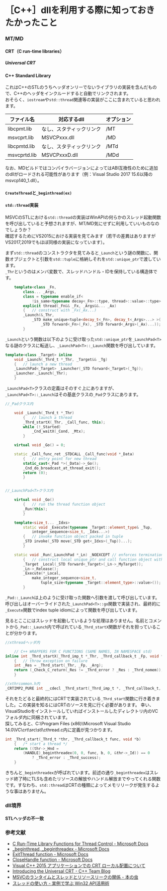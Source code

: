# ［C++］dllを利用する際に知っておきたかったこと

### MT/MD

#### CRT（C run-time libraries）

##### Universal CRT

#### C++ Standard Library

これはC++のSTLのうちヘッダオンリーでないライブラリの実装を含んだもので、C++のヘッダをインクルードすると自動でリンクされます。  
おそらく、`iostream`や`std::thread`関連等の実装がここに含まれていると思われます。

|ファイル名|対応するdll|オプション|
|---|---|---|
|libcpmt.lib|なし、スタティックリンク|/MT|
|msvcprt.lib|MSVCPxxx.dll|/MD|
|libcpmtd.lib|なし、スタティックリンク|/MTd|
|msvcprtd.lib|MSVCPxxxD.dll|/MDd|

なお、MDビルドではコンパイラバージョンによってはABI互換性のために追加のdllがロードされる可能性があります（例：Visual Studio 2017 15.6以降のmsvcp140_1.dll）。

#### `CreateThread`と`_beginthread(ex)`

#### `std::thread`実装

MSVCのSTLにおける`std::thread`の実装はWinAPIの何らかのスレッド起動関数を呼び出していると予想されますが、MT/MD気にせずに利用していいものなのでしょうか？  
確認するためにVS2015における実装を見てみます（若干の差異はありますがVS2017,2019でもほぼ同様の実装になっています）。

まず`std::thread`のコンストラクタを見てみると`_Launch`という謎の関数に、関数オブジェクトと引数を`std::tuple`に格納しそれを`std::unique_ptr`で渡しています。  
`_Thr`というのはメンバ変数で、スレッドハンドル・IDを保持している構造体です。

```cpp
	template<class _Fn,
		class... _Args,
		class = typename enable_if<
			!is_same<typename decay<_Fn>::type, thread>::value>::type>
		explicit thread(_Fn&& _Fx, _Args&&... _Ax)
		{	// construct with _Fx(_Ax...)
		_Launch(&_Thr,
			_STD make_unique<tuple<decay_t<_Fn>, decay_t<_Args>...> >(
				_STD forward<_Fn>(_Fx), _STD forward<_Args>(_Ax)...));
		}
```

`_Launch`という関数は以下のように受け取った`std::unique_ptr`を`_LaunchPad<T>`なる謎のクラスに転送し、`_LaunchPad<T>::_Launch`関数を呼び出しています。

```cpp
template<class _Target> inline
	void _Launch(_Thrd_t *_Thr, _Target&& _Tg)
	{	// launch a new thread
	_LaunchPad<_Target> _Launcher(_STD forward<_Target>(_Tg));
	_Launcher._Launch(_Thr);
	}
```

`_LaunchPad<T>`クラスの定義はそのすぐ上にありますが、`_LaunchPad<T>::_Launch`はその基底クラスの`_Pad`クラスにあります。

```cpp
//_Padクラス内

	void _Launch(_Thrd_t *_Thr)
		{	// launch a thread
		_Thrd_startX(_Thr, _Call_func, this);
		while (!_Started)
			_Cnd_waitX(_Cond, _Mtx);
		}

	virtual void _Go() = 0;

	static _Call_func_ret _STDCALL _Call_func(void *_Data)
		{	// entry point for new thread
		static_cast<_Pad *>(_Data)->_Go();
		_Cnd_do_broadcast_at_thread_exit();
		return (0);
		}


//_LaunchPad<T>クラス内

	virtual void _Go()
		{	// run the thread function object
		_Run(this);
		}

 	template<size_t... _Idxs>
		static void _Execute(typename _Target::element_type& _Tup,
			integer_sequence<size_t, _Idxs...>)
		{	// invoke function object packed in tuple
		_STD invoke(_STD move(_STD get<_Idxs>(_Tup))...);
		}

	static void _Run(_LaunchPad *_Ln) _NOEXCEPT	// enforces termination
		{	// construct local unique_ptr and call function object within
		_Target _Local(_STD forward<_Target>(_Ln->_MyTarget));
		_Ln->_Release();
		_Execute(*_Local,
			make_integer_sequence<size_t,
				tuple_size<typename _Target::element_type>::value>());
		}
```

`_Pad::_Launch`は上のように受け取った関数へ引数を渡して呼び出しています。  
呼び出しはオーバーライドされた`_LaunchPad<T>::go`関数で実装され、最終的に`_Execute`関数でindex tuple idiomによって関数を呼び出しています。

見るとここにはスレッドを起動しているような処理はありません。名前とコメントから`_Pad::_Launch`内で呼ばれている`_Thrd_startX`関数がそれを担っていることが分かります。

```cpp
//xthreadヘッダ内

	// C++ WRAPPERS FOR C FUNCTIONS (SAME NAMES, IN NAMESPACE std)
inline int _Thrd_startX(_Thrd_imp_t *_Thr, _Thrd_callback_t _Fp, void *_Arg)
	{	// throw exception on failure
	int _Res = _Thrd_start(_Thr, _Fp, _Arg);
	return (_Check_C_return(_Res != _Thrd_error ? _Res : _Thrd_nomem));
	}

//xthrcommon.h内
_CRTIMP2_PURE int __cdecl _Thrd_start(_Thrd_imp_t *, _Thrd_callback_t, void *);
```

それをたどると最終的にはCRTで実装されている`_Thrd_start`関数に行き着きました。この実装を知るにはCRTのソースを見に行く必要があります。
幸い、VisualStudioをインストールしていればインストールしたディレクトリ内のVCフォルダ内に同梱されています。  
探してみると、C:\Program Files (x86)\Microsoft Visual Studio 14.0\VC\crt\src\stl\cthread.c内に定義が見つかります。

```cpp
int _Thrd_start(_Thrd_t *thr, _Thrd_callback_t func, void *b)
	{	/* start a thread */
	return ((thr->_Hnd =
		(HANDLE)_beginthreadex(0, 0, func, b, 0, &thr->_Id)) == 0
			? _Thrd_error : _Thrd_success);
	}
```

きちんと`_beginthreadex`が呼ばれています。前述の通り`_beginthreadex`はスレッド終了時にTLSも含めたリソースの解放やハンドル解放までやってくれる関数です。すなわち、`std::thread`はCRTの種類によってメモリリークが発生するような事はありません。


### dll境界

#### STLヘッダの不一致


### 参考文献
- [C Run-Time Library Functions for Thread Control - Microsoft Docs](https://docs.microsoft.com/ja-jp/cpp/parallel/c-run-time-library-functions-for-thread-control?view=vs-2019)
- [_beginthread, _beginthreadex - Microsoft Docs](https://docs.microsoft.com/ja-jp/cpp/c-runtime-library/reference/beginthread-beginthreadex?view=vs-2019)
- [ExitThread function - Microsoft Docs](https://docs.microsoft.com/ja-jp/windows/desktop/api/processthreadsapi/nf-processthreadsapi-exitthread)
- [CloseHandle function - Microsoft Docs](https://docs.microsoft.com/en-us/windows/desktop/api/handleapi/nf-handleapi-closehandle)
- [Visual C++ 2015 アプリケーションでの CRT ローカル配置について](https://blogs.msdn.microsoft.com/jpvsblog/2016/08/04/ucrt_local_deployment/)
- [Introducing the Universal CRT - C++ Team Blog](https://devblogs.microsoft.com/cppblog/introducing-the-universal-crt/)
- [MSVCのランタイムとスレッドとリソースリークの関係 - 本の虫](https://cpplover.blogspot.com/2010/10/msvc.html)
- [スレッドの使い方 - 実例で学ぶ Win32 API活用術](www7a.biglobe.ne.jp/~tsuneoka/win32tech/19.html)